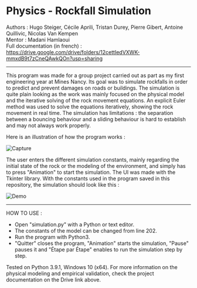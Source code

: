 # Physics - Rockfall Simulation

Authors : Hugo Steiger, Cécile Aprili, Tristan Durey, Pierre Gibert, Antoine Quillivic, Nicolas Van Kempen  
Mentor : Madani Hamlaoui  
Full documentation (in french) : https://drive.google.com/drive/folders/12cettIedVXWK-mmxdB9t7zCneQAwkQOn?usp=sharing

-------------------------------------------------------------------------------------------------------------------------------------------------------------

This program was made for a group project carried out as part as my first engineering year at Mines Nancy. Its goal was to simulate rockfalls in order to predict and prevent damages on roads or buildings. The simulation is quite plain looking as the work was mainly focused on the physical model and the iterative solving of the rock movement equations. An explicit Euler method was used to solve the equations iteratively, showing the rock movement in real time. The simulation has limitations : the separation between a bouncing behaviour and a sliding behaviour is hard to establish and may not always work properly.

Here is an illustration of how the program works :

![Capture](https://user-images.githubusercontent.com/106969232/182220344-56c53d96-5bae-4be9-be34-3ff5afb428ba.JPG)

The user enters the different simulation constants, mainly regarding the initial state of the rock or the modeling of the environment, and simply has to press "Animation" to start the simulation. The UI was made with the Tkinter library. With the constants used in the program saved in this repository, the simulation should look like this :

![Demo](https://user-images.githubusercontent.com/106969232/182220775-f850ad5b-6811-44c7-a134-d495518d60c1.gif)

-------------------------------------------------------------------------------------------------------------------------------------------------------------

HOW TO USE :
- Open "simulation.py" with a Python or text editor.
- The constants of the model can be changed from line 202.
- Run the program with Python3.
- "Quitter" closes the program, "Animation" starts the simulation, "Pause" pauses it and "Étape par Étape" enables to run the simulation step by step.

Tested on Python 3.9.1, Windows 10 (x64). For more information on the physical modeling and empirical validation, check the project documentation on the Drive link above.
